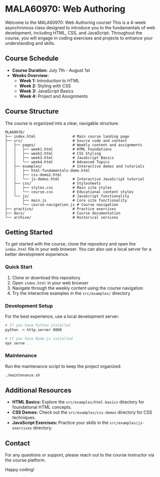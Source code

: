 # MALA60970: Web Authoring 

Welcome to the MALA60970: Web Authoring course! This is a 4-week asynchronous class designed to introduce you to the fundamentals of web development, including HTML, CSS, and JavaScript. Throughout the course, you will engage in coding exercises and projects to enhance your understanding and skills.

## Course Schedule

- **Course Duration:** July 7th - August 1st
- **Weeks Overview:**
  - **Week 1:** Introduction to HTML
  - **Week 2:** Styling with CSS
  - **Week 3:** JavaScript Basics
  - **Week 4:** Project and Assignments

## Course Structure

The course is organized into a clear, navigable structure:

```
MLA60970/
├── index.html                 # Main course landing page
├── src/                       # Source code and content
│   ├── pages/                 # Weekly content and assignments
│   │   ├── week1.html         # HTML Foundations
│   │   ├── week2.html         # CSS Styling
│   │   ├── week3.html         # JavaScript Basics
│   │   └── week4.html         # Advanced Topics
│   ├── examples/              # Interactive demos and tutorials
│   │   ├── html-fundamentals-demo.html
│   │   ├── css-demo2.html
│   │   └── js-demos.html      # Interactive JavaScript tutorial
│   ├── css/                   # Stylesheets
│   │   ├── styles.css         # Main site styles
│   │   └── course.css         # Educational content styles
│   └── js/                    # JavaScript functionality
│       ├── main.js            # Core site functionality
│       └── course-navigation.js # Course navigation
├── practice/                  # Practice exercises
├── docs/                      # Course documentation
└── archive/                   # Historical versions
```

## Getting Started

To get started with the course, clone the repository and open the `index.html` file in your web browser. You can also use a local server for a better development experience.

### Quick Start
1. Clone or download this repository
2. Open `index.html` in your web browser
3. Navigate through the weekly content using the course navigation
4. Try the interactive examples in the `src/examples/` directory

### Development Setup
For the best experience, use a local development server:
```bash
# If you have Python installed
python -m http.server 8000

# If you have Node.js installed
npx serve .
```

### Maintenance
Run the maintenance script to keep the project organized:
```bash
./maintenance.sh
```

## Additional Resources

- **HTML Basics:** Explore the `src/examples/html-basics` directory for foundational HTML concepts.
- **CSS Demos:** Check out the `src/examples/css-demos` directory for CSS techniques.
- **JavaScript Exercises:** Practice your skills in the `src/examples/js-exercises` directory.

## Contact

For any questions or support, please reach out to the course instructor via the course platform.

Happy coding!
